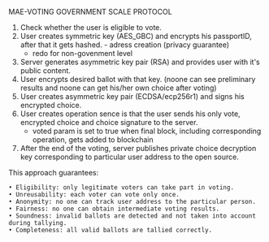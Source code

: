 MAE-VOTING GOVERNMENT SCALE PROTOCOL

1. Check whether the user is eligible to vote.
2. User creates symmetric key (AES_GBC) and encrypts his passportID, after that it gets hashed. - adress creation (privacy guarantee)
	* redo for non-govenment level
3. Server generates asymmetric key pair (RSA) and provides user with it's public content. 
4. User encrypts desired ballot with that key. (noone can see preliminary results and noone can get his/her own choice after voting) 
5. User creates asymmetric key pair (ECDSA/ecp256r1) and signs his encrypted choice. 
6. User creates operation sence is that the user sends his only vote, encrypted choice and choice signature to the server.
	* voted param is set to true when final block, including corresponding operation, gets added to blockchain
7. After the end of the voting, server publishes private choice decryption key corresponding to particular user address to the open source. 

This approach guarantees:

	• Eligibility: only legitimate voters can take part in voting.
	• Unreusability: each voter can vote only once.
	• Anonymity: no one can track user address to the particular person. 
	• Fairness: no one can obtain intermediate voting results.
	• Soundness: invalid ballots are detected and not taken into account during tallying.
	• Completeness: all valid ballots are tallied correctly.
